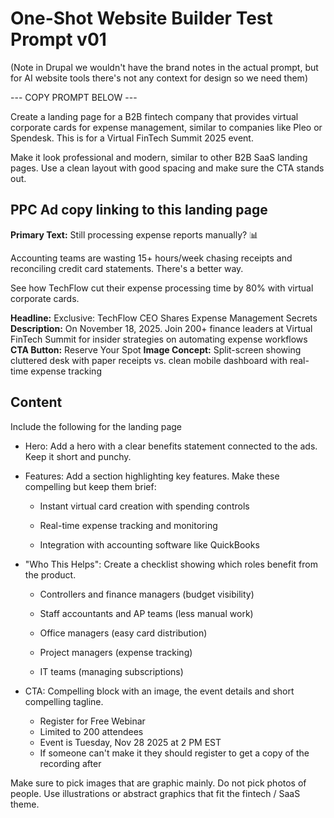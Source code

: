 # One-Shot Website Builder Test Prompt v01

 (Note in Drupal we wouldn't have the brand notes in the actual prompt, but for AI website tools there's not any context for design so we need them)

--- COPY PROMPT BELOW ---

Create a landing page for a B2B fintech company that provides virtual corporate cards for expense management, similar to companies like Pleo or Spendesk. This is for a Virtual FinTech Summit 2025 event.

Make it look professional and modern, similar to other B2B SaaS landing pages. Use a clean layout with good spacing and make sure the CTA stands out.



## PPC Ad copy linking to this landing page

**Primary Text:** Still processing expense reports manually? 📊

Accounting teams are wasting 15+ hours/week chasing receipts and reconciling credit card statements. There's a better way.

See how TechFlow cut their expense processing time by 80% with virtual corporate cards.

**Headline:** Exclusive: TechFlow CEO Shares Expense Management Secrets
**Description:** On November 18, 2025. Join 200+ finance leaders at Virtual FinTech Summit for insider strategies on automating expense workflows
**CTA Button:** Reserve Your Spot
**Image Concept:** Split-screen showing cluttered desk with paper receipts vs. clean mobile dashboard with real-time expense tracking





## Content
Include the following for the landing page

- Hero: Add a hero with a clear benefits statement connected to the ads. Keep it short and punchy.

- Features: Add a section highlighting key features. Make these compelling but keep them brief:

  - Instant virtual card creation with spending controls

  - Real-time expense tracking and monitoring

  - Integration with accounting software like QuickBooks

- "Who This Helps": Create a checklist showing which roles benefit from the product.

  - Controllers and finance managers (budget visibility)

  - Staff accountants and AP teams (less manual work)

  - Office managers (easy card distribution)

  - Project managers (expense tracking)

  - IT teams (managing subscriptions)

- CTA: Compelling block with an image, the event details and short compelling tagline.

  - Register for Free Webinar
  - Limited to 200 attendees
  - Event is Tuesday, Nov 28 2025 at 2 PM EST
  - If someone can't make it they should register to get a copy of the recording after

Make sure to pick images that are graphic mainly. Do not pick photos of people. Use illustrations or abstract graphics that fit the fintech / SaaS theme.
